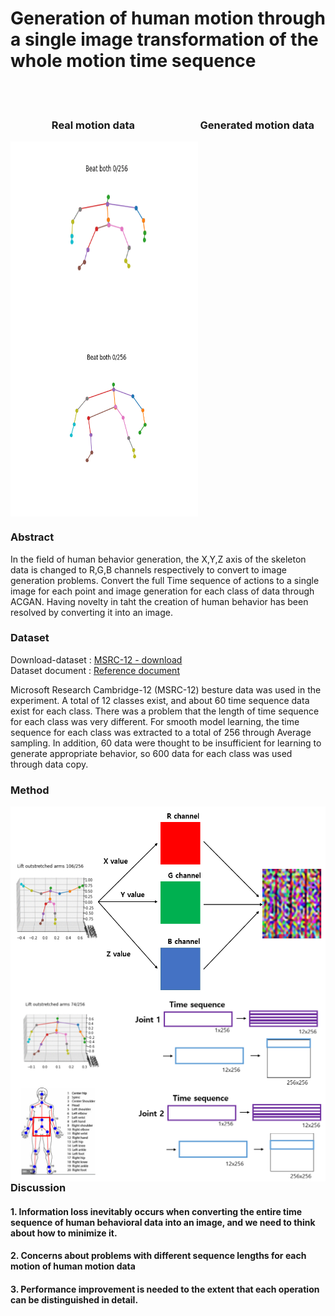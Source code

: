 

<h1>Generation of human motion through a single image transformation of the whole motion time sequence</h1>

<br><br>
<h3>   &nbsp&nbsp&nbsp&nbsp &nbsp&nbsp&nbsp&nbsp&nbsp&nbsp&nbsp&nbsp &nbsp&nbsp Real motion data   
 &nbsp&nbsp&nbsp&nbsp &nbsp&nbsp&nbsp&nbsp&nbsp&nbsp&nbsp&nbsp&nbsp&nbsp&nbsp&nbsp&nbsp&nbsp &nbsp&nbsp&nbsp&nbsp&nbsp  Generated motion data </h3>
<p>
<img src="https://github.com/seungjae-won/Generation-of-human-behavior-using-ACGAN/blob/master/ex_result/ACGAN/figure/real_motion_data.gif" align="left" height="300" width="300" >
<img src="https://github.com/seungjae-won/Generation-of-human-behavior-using-ACGAN/blob/master/ex_result/ACGAN/figure/fake_motion_data.gif" align="middle" height="300" width="300" >
 </p>

<h3>Abstract</h3>
In the field of human behavior generation, the X,Y,Z axis of the skeleton data is changed to R,G,B channels respectively to convert to image generation problems. Convert the full Time sequence of actions to a single image for each point and image generation for each class of data through ACGAN. Having novelty in taht the creation of human behavior has been resolved by converting it into an image.


### Dataset
Download-dataset : [MSRC-12 - download](https://www.microsoft.com/en-us/download/details.aspx?id=52283) <br>
Dataset document : [Reference document](https://nanopdf.com/download/this-document-microsoft-research_pdf)

Microsoft Research Cambridge-12 (MSRC-12) besture data was used in the experiment. A total of 12 classes exist, and about 60 time sequence data exist for each class. There was a problem that the length of time sequence for each class was very different. For smooth model learning, the time sequence for each class was extracted to a total of 256 through Average sampling. In addition, 60 data were thought to be insufficient for learning to generate appropriate behavior, so 600 data for each class was used through data copy.


### Method
<p>


<img src="https://github.com/seungjae-won/Generation-of-human-behavior-using-ACGAN/blob/master/figure/xyzTOrgb.PNG" align="left" height="300" width="800" >
 <br><br> <br><br>
<img src="https://github.com/seungjae-won/Generation-of-human-behavior-using-ACGAN/blob/master/figure/jointTOimage.PNG" align="left" height="300" width="800" >
 <br><br> <br><br>

<br><br><br><br><br><br><br><br><br><br><br><br><br><br><br><br><br><br><br><br>
 </p>
 
<h3>Discussion</h3>
<h4>1. Information loss inevitably occurs when converting the entire time sequence of human behavioral data into an image, and we need to think about how to minimize it.</h4>
<h4>2. Concerns about problems with different sequence lengths for each motion of human motion data</h4>
<h4>3. Performance improvement is needed to the extent that each operation can be distinguished in detail.</h4>
